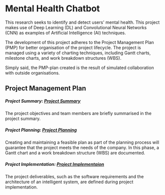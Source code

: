 # Mental Health Chatbot
This research seeks to identify and detect users' mental health. This project makes use of Deep Learning (DL) and Convolutional Neural Networks (CNN) as examples of Artificial Intelligence (AI) techniques.

The development of this project adheres to the Project Management Plan (PMP) for better organisation of the project lifecycle. The project is managed using a variety of charting techniques, including Gantt charts, milestone charts, and work breakdown structures (WBS).

Simply said, the PMP-plan created is the result of simulated collaboration with outside organisations.

## Project Management Plan

##### Project Summary: [Project Summary](PMP-Plan/A-PROJECT_SUMMARY.md)
The project objectives and team members are briefly summarised in the project summary.

##### Project Planning: [Project Planning](PMP-Plan/B-PROJECT_PLANNING.md)
Creating and maintaining a feasible plan as part of the planning process will guarantee that the project meets the needs of the company. In this phase, a Gantt chart and a work breakdown structure (WBS) are documented.

##### Project Implementation: [Project Implementaion](PMP-Plan/C-PROJECT_IMPLEMENTATION.md)
The project deliverables, such as the software requirements and the architecture of an intelligent system, are defined during project implementation.

